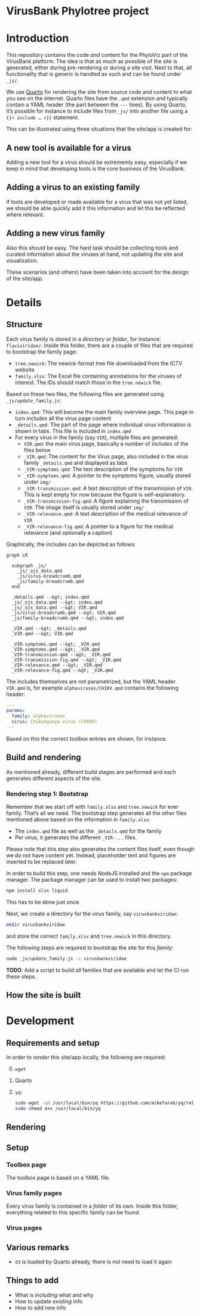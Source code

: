 # VirusBank Phylotree project

# Introduction

This repository contains the code *and* content for the PhyloViz part of
the VirusBank platform. The idea is that as much as possible of the site
is generated, either during pre-rendering or during a site visit. Next
to that, all functionality that is generic is handled as such and can be
found under `_js/`.

We use [Quarto]() for rendering the site from source code and content to
what you see on the internet. Quarto files have the `.qmd` extension and
typically contain a YAML header (the part between the `---` lines). By
using Quarto, it’s possible for instance to include files from `_js/`
into another file using a `{{< include … >}}` statement.

This can be illustrated using three situations that the site/app is
created for:

## A new tool is available for a virus

Adding a new tool for a virus should be extrememly easy, especially if
we keep in mind that developing tools is the core business of the
VirusBank.

## Adding a virus to an existing family

If tools are developed or made available for a virus that was not yet
listed, we should be able quickly add it this information and let this
be reflected where relevant.

## Adding a new virus family

Also this should be easy. The hard task should be collecting tools and
curated information about the viruses at hand, not updating the site and
visualization.

These scenarios (and others) have been taken into account for the design
of the site/app.

# Details

## Structure

Each virus family is stored in a *directory* or *folder*, for instance:
`flaviviridae/`. Inside this folder, there are a couple of files that
are required to bootstrap the family page:

- `tree.newick`: The newick-format tree file downloaded from the ICTV
  website
- `family.xlsx`: The Excel file containing annotations for the viruses
  of interest. The IDs should match those in the `tree.newick` file.

Based on these two files, the following files are generated using
`_js/update_family.js`:

- `index.qmd`: This will become the main family overview page. This page
  in turn *includes* all the virus page content
- `_details.qmd`: The part of the page where individual virus
  information is shown in tabs. This file is included in `index.qmd`
- For every virus in the family (say `VIR`), multiple files are
  generated:
  - `VIR.qmd`: the main virus page, basically a number of *includes* of
    the files below
  - `_VIR.qmd`: The content for the Virus page, also included in the
    virus family `_details.qmd` and displayed as tabs
  - `_VIR-symptoms.qmd`: The text description of the symptoms for `VIR`
  - `_VIR-symptoms.qmd`: A pointer to the symptoms figure, usually
    stored under `img/`
  - `_VIR-transmission.qmd`: A text description of the transmission of
    `VIR`. This is kept empty for now because the figure is
    self-explanatory.
  - `_VIR-transmission-fig.qmd`: A figure explaining the transmission of
    `VIR`. The image itself is usually stored under `img/`
  - `_VIR-relevance.qmd`: A text description of the medical relevance of
    `VIR`
  - `_VIR-relevance-fig.qmd`: A pointer to a figure for the medical
    relevance (and optionally a caption)

Graphically, the includes can be depicted as follows:

``` mermaid
graph LR
  
  subgraph _js/
    _js/_ojs_data.qmd
    _js/virus-breadcrumb.qmd
    _js/family-breadcrumb.qmd
  end

  _details.qmd --&gt; index.qmd
  _js/_ojs_data.qmd --&gt; index.qmd
  _js/_ojs_data.qmd --&gt; VIR.qmd
  _js/virus-breadcrumb.qmd --&gt; VIR.qmd
  _js/family-breadcrumb.qmd --&gt; index.qmd
  
  _VIR.qmd --&gt; _details.qmd
  _VIR.qmd --&gt; VIR.qmd

  _VIR-symptoms.qmd --&gt; _VIR.qmd
  _VIR-symptoms.qmd --&gt; _VIR.qmd
  _VIR-transmission.qmd --&gt; _VIR.qmd
  _VIR-transmission-fig.qmd --&gt; _VIR.qmd
  _VIR-relevance.qmd --&gt; _VIR.qmd
  _VIR-relevance-fig.qmd --&gt; _VIR.qmd
```

The includes themselves are not parametrized, but the YAML header
`VIR.qmd` is, for example `alphaviruses/CHIKV.qmd` contains the
following header:

``` yaml
---
params:
  family: alphaviruses
  virus: Chikungunya virus (CHIKV)
---
```

Based on this the correct toolbox entries are shown, for instance.

## Build and rendering

As mentioned already, different build stages are performed and each
generates different aspects of the site.

### Rendering step 1: Bootstrap

Remember that we start off with `family.xlsx` and `tree.newick` for ever
family. That’s all we need. The bootstrap step generates all the other
files mentioned above based on the information in `family.xlsx`:

- The `index.qmd` file as well as the `_details.qmd` for the family
- Per virus, it generates the different `_VIR-...` files.

Please note that this step also generates the content files itself, even
though we do not have content yet. Instead, placeholder text and figures
are inserted to be replaced later.

In order to build this step, one needs NodeJS installed and the `npm`
package manager. The package manager can be used to install two
packages:

``` sh
npm install xlsx liquid
```

This has to be done just once.

Next, we create a directory for the virus family, say
`virusbankviridae`:

``` sh
mkdir virusbankviridae
```

and store the correct `family.xlsx` and `tree.newick` in this directory.

The following steps are required to bootstrap the site for this
*family*:

``` sh
node _js/update_family.js -i virusbankviridae
```

**TODO**: Add a script to build *all* families that are available and
let the CI run these steps.

## How the site is built

# Development

## Requirements and setup

In order to *render* this site/app locally, the following are required:

0.  `wget`

1.  Quarto

2.  `yq`:

    ``` sh
    sudo wget -qO /usr/local/bin/yq https://github.com/mikefarah/yq/releases/latest/download/yq_linux_amd64
    sudo chmod a+x /usr/local/bin/yq
    ```

## Rendering

## Setup

### Toolbox page

The toolbox page is based on a YAML file.

### Virus family pages

Every virus family is contained in a *folder* of its own. Inside this
folder, everything related to this specific family can be found.

### Virus pages

## Various remarks

- `d3` is loaded by Quarto already, there is not need to load it again

## Things to add

- What is *including* what and why
- How to update *existing* info
- How to add new info
